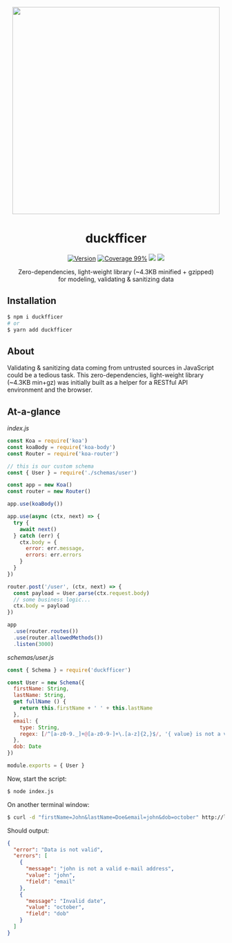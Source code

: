 <p align="center"><img align="center" width="480" src="https://repository-images.githubusercontent.com/228456718/f4767e00-61e6-11ea-964a-7b02d8dcb48f"/></p>

<div align="center"><h1 align="center">duckfficer</h1></div>

<p align="center">
<a href="https://www.npmjs.com/package/duckfficer" target="_blank"><img src="https://img.shields.io/npm/v/duckfficer.svg" alt="Version"></a>
<a href="https://htmlpreview.github.io/?https://github.com/devtin/duckfficer/blob/master/coverage/lcov-report/index.html"><img src="https://img.shields.io/badge/coverage-99%25-green" alt="Coverage 99%"></a>
<a href="/test/features"><img src="https://github.com/devtin/duckfficer/workflows/test/badge.svg"></a>
<a href="https://opensource.org/licenses" target="_blank"><img src="https://img.shields.io/badge/License-MIT-brightgreen.svg"></a>
</p>

<p align="center">
Zero-dependencies, light-weight library (~4.3KB minified + gzipped)<br>
for modeling, validating & sanitizing data
</p>


## Installation

```sh
$ npm i duckfficer
# or
$ yarn add duckfficer
```

## About

Validating & sanitizing data coming from untrusted sources in JavaScript could be a tedious task. This
zero-dependencies, light-weight library (~4.3KB min+gz) was initially built as a helper for a RESTful API
environment and the browser.

## At-a-glance



*index.js*

```js
const Koa = require('koa')
const koaBody = require('koa-body')
const Router = require('koa-router')

// this is our custom schema
const { User } = require('./schemas/user')

const app = new Koa()
const router = new Router()

app.use(koaBody())

app.use(async (ctx, next) => {
  try {
    await next()
  } catch (err) {
    ctx.body = {
      error: err.message,
      errors: err.errors
    }
  }
})

router.post('/user', (ctx, next) => {
  const payload = User.parse(ctx.request.body)
  // some business logic...
  ctx.body = payload
})

app
  .use(router.routes())
  .use(router.allowedMethods())
  .listen(3000)
```

*schemas/user.js*

```js
const { Schema } = require('duckfficer')

const User = new Schema({
  firstName: String,
  lastName: String,
  get fullName () {
    return this.firstName + ' ' + this.lastName
  },
  email: {
    type: String,
    regex: [/^[a-z0-9._]+@[a-z0-9-]+\.[a-z]{2,}$/, '{ value} is not a valid e-mail address']
  },
  dob: Date
})

module.exports = { User }
```

Now, start the script:

```sh
$ node index.js
```

On another terminal window:

```sh
$ curl -d "firstName=John&lastName=Doe&email=john&dob=october" http://localhost:3000/user
```
Should output:

```json
{
  "error": "Data is not valid",
  "errors": [
    {
      "message": "john is not a valid e-mail address",
      "value": "john",
      "field": "email"
    },
    {
      "message": "Invalid date",
      "value": "october",
      "field": "dob"
    }
  ]
}
```


